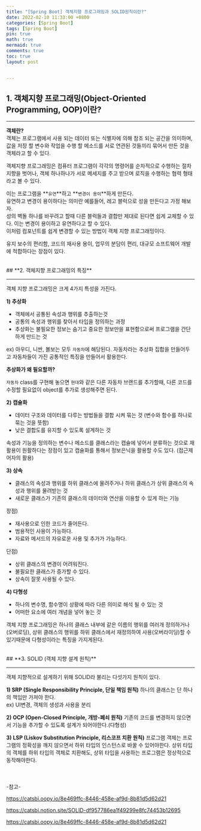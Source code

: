 ```yaml
---
title: "[Spring Boot] 객체지향 프로그래밍과 SOLID원칙이란?"
date: 2022-02-10 11:33:00 +0800
categories: [Spring Boot]
tags: [Spring Boot]
pin: true
math: true
mermaid: true
comments: true
toc: true
layout: post

  
---
```





## **1. 객체지향 프로그래밍(Object-Oriented Programming, OOP)이란?**

---

**객체란?** \
객체는 프로그램에서 사용 되는 데이터 또는 식별자에 의해 참조 되는 공간을 의미하며, 값을 저장 할 변수와 작업을 수행 할 메소드를 서로 연관된 것들끼리 묶어서 만든 것을 객체라고 할 수 있다.

객체지향 프로그래밍은 컴퓨터 프로그램이 각각의 명령어를 순차적으로 수행하는 절차지향을 벗어나, 객체 하나하나가 서로 메세지를 주고 받으며 로직을 수행하는 협력 형태라고 볼 수 있다.

이는 프로그램을 **`유연`**하고 **`변경이 용이`**하게 만든다.\
유연하고 변경이 용이하다는 의미란 예를들어, 레고 블럭으로 성을 만든다고 가정 해보자.\
성의 벽돌 하나를 바꾸려고 할때 다른 블럭들과 결합만 제대로 된다면 쉽게 교체할 수 있다. 이는 변경이 용이하고 유연하다고 할 수 있다.\
이처럼 컴포넌트를 쉽게 변경할 수 있는 방법이 객체 지향 프로그래밍이다.

유지 보수의 편리함, 코드의 재사용 용이, 업무의 분담이 편리, 대규모 소프트웨어 개발에 적합하다는 장점이 있다.


<br>
## **2. 객체지향 프로그래밍의 특징**

---
객체 지향 프로그래밍은 크게 4가지 특성을 가진다.

**1) 추상화**

- 객체에서 공통된 속성과 행위를 추출하는것
- 공통의 속성과 행위를 찾아서 타입을 정의하는 과정
- 추상화는 불필요한 정보는 숨기고 중요한 정보만을 표현함으로써 프로그램을 간단하게 만드는 것

ex) 아우디, 니싼, 볼보는 모두 `자동차`에 해당된다. 자동차라는 추상화 집합을 만들어두고 자동차들이 가진 공통적인 특징을 만들어서 활용한다.

**추상화가 왜 필요할까?**

`자동차` class를 구현해 놓으면 `현대`와 같은 다른 자동차 브랜드를 추가할때, 다른 코드를 수정할 필요없이 object를 추가로 생성해주면 된다.

**2) 캡슐화**

- 데이터 구조와 데이터를 다루는 방법들을 결합 시켜 묶는 것 (변수와 함수를 하나로 묶는 것을 뜻함)
- 낮은 결합도를 유지할 수 있도록 설계하는 것

속성과 기능을 정의하는 변수나 메소드를 클래스라는 캡슐에 넣어서 분류하는 것으로 재활용이 원활하다는 장점이 있고 캡슐화를 통해서 정보은닉을 활용할 수도 있다. (접근제어자의 활용)

**3) 상속**

- 클래스의 속성과 행위를 하위 클래스에 물려주거나 하위 클래스가 상위 클래스의 속성과 행위를 물려받는 것
- 새로운 클래스가 기존의 클래스의 데이터와 연산을 이용할 수 있게 하는 기능

장점)
- 재사용으로 인한 코드가 줄어든다.
- 범용적인 사용이 가능하다.
- 자료와 메서드의 자유로운 사용 및 추가가 가능하다.

단점)
- 상위 클래스의 변경이 어려워진다.
- 불필요한 클래스가 증가할 수 있다.
- 상속이 잘못 사용될 수 있다.

**4) 다형성**

- 하나의 변수명, 함수명이 상황에 따라 다른 의미로 해석 될 수 있는 것
- 어떠한 요소에 여러 개념을 넣어 놓는 것

객체 지향 프로그래밍은 하나의 클래스 내부에 같은 이름의 행위를 여러개 정의하거나(오버로딩), 상위 클래스의 행위를 하위 클래스에서 재정의하여 사용(오버라이딩)할 수 있기때문에 다형성이라는 특징을 가지게된다.

 
<br>
## **3. SOLID (객체 지향 설계 원칙)**

---

객체 지향적으로 설계하기 위해 SOLID라 불리는 다섯가지 원칙이 있다.

**1) SRP (Single Responsibility Principle, 단일 책임 원칙)**
하나의 클래스는 단 하나의 책임만 가져야 한다.\
ex) UI변경, 객체의 생성과 사용을 분리

**2) OCP (Open-Closed Principle, 개방-폐쇠 원칙)**
기존의 코드를 변경하지 않으면서 기능을 추가할 수 있도록 설계가 되어야한다.(다형성)

**3) LSP (Liskov Substitution Principle, 리스코프 치환 원칙)**
프로그램 객체는 프로그램의 정확성을 깨지 않으면서 하위 타입의 인스턴스로 바꿀 수 있어야한다.
상위 타입의 객체를 하위 타입의 객체로 치환해도, 상위 타입을 사용하는 프로그램은 정상적으로 동작해야한다.
<br>
<br>
<br>
<br>
-참고-

https://catsbi.oopy.io/8e469ffc-8446-458e-af9d-8b81d5d62d21

https://catsbi.notion.site/SOLID-df957786ea1f49299e8fc74453b12695

https://catsbi.oopy.io/8e469ffc-8446-458e-af9d-8b81d5d62d21
